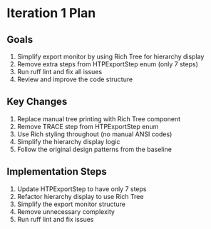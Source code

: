 # Iteration 1 Plan

## Goals
1. Simplify export monitor by using Rich Tree for hierarchy display
2. Remove extra steps from HTPExportStep enum (only 7 steps)
3. Run ruff lint and fix all issues
4. Review and improve the code structure

## Key Changes
1. Replace manual tree printing with Rich Tree component
2. Remove TRACE step from HTPExportStep enum
3. Use Rich styling throughout (no manual ANSI codes)
4. Simplify the hierarchy display logic
5. Follow the original design patterns from the baseline

## Implementation Steps
1. Update HTPExportStep to have only 7 steps
2. Refactor hierarchy display to use Rich Tree
3. Simplify the export monitor structure
4. Remove unnecessary complexity
5. Run ruff lint and fix issues
